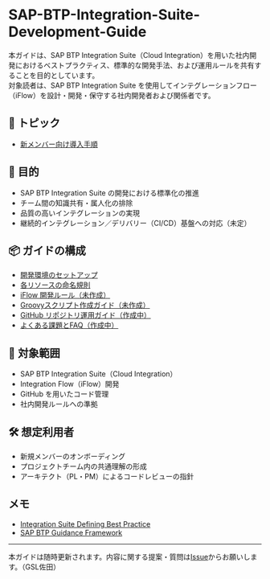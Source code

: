 # SAP-BTP-Integration-Suite-Development-Guide

本ガイドは、SAP BTP Integration Suite（Cloud Integration）を用いた社内開発におけるベストプラクティス、標準的な開発手法、および運用ルールを共有することを目的としています。  
対象読者は、SAP BTP Integration Suite を使用してインテグレーションフロー（iFlow）を設計・開発・保守する社内開発者および関係者です。

## 🚀 トピック
- [新メンバー向け導入手順](https://github.com/nyamunyamunyamunyamura/SAP-BTP-Integration-Suite-Development-Guide/blob/main/wiki/Developer-Onboarding.md)

## 🎯 目的

- SAP BTP Integration Suite の開発における標準化の推進
- チーム間の知識共有・属人化の排除
- 品質の高いインテグレーションの実現
- 継続的インテグレーション／デリバリー（CI/CD）基盤への対応（未定）

## 📦 ガイドの構成

- [開発環境のセットアップ](./setup.md)
- [各リソースの命名規則](https://github.com/nyamunyamunyamunyamura/SAP-BTP-Integration-Suite-Development-Guide/blob/main/wiki/Naming-Convention.md)
- [iFlow 開発ルール（未作成）](./development-rules.md)
- [Groovyスクリプト作成ガイド（未作成）](Groovy-Guidelines.md)
- [GitHub リポジトリ運用ガイド（作成中）](./repository-guidelines.md)
- [よくある課題とFAQ（作成中）](https://github.com/nyamunyamunyamunyamura/SAP-BTP-Integration-Suite-Development-Guide/blob/main/wiki/Naming-Convention.md)

## 📌 対象範囲

- SAP BTP Integration Suite（Cloud Integration）
- Integration Flow（iFlow）開発
- GitHub を用いたコード管理
- 社内開発ルールへの準拠

## 🛠 想定利用者

- 新規メンバーのオンボーディング
- プロジェクトチーム内の共通理解の形成
- アーキテクト（PL・PM）によるコードレビューの指針

## メモ
- [Integration Suite Defining Best Practice](https://learning.sap.com/learning-journeys/getting-started-with-sap-integration-solution-advisory-methodology/defining-integration-best-practices_b3bc1a05-9dee-400d-9937-51acc95fee76)
- [SAP BTP Guidance Framework](https://help.sap.com/docs/sap-btp-guidance-framework/guidance-framework/what-is-sap-btp-guidance-framework)
---

本ガイドは随時更新されます。内容に関する提案・質問は[Issue](https://github.com/nyamunyamunyamunyamura/SAP-BTP-Integration-Suite-Development-Guide/issues)からお願いします。（GSL佐田）
